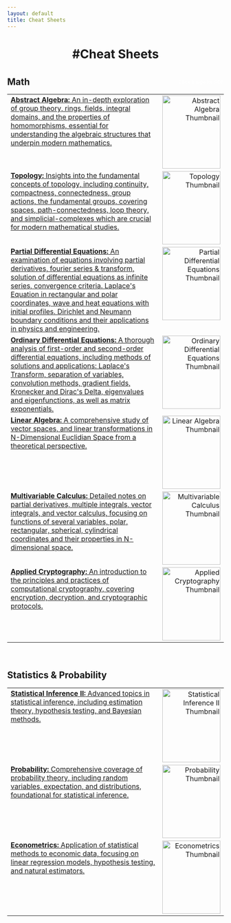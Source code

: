 ```yaml
---
layout: default
title: Cheat Sheets
---
```

 
<div class="center">
    <h1>#Cheat Sheets</h1>
</div>
<br>

<div style="display: flex; justify-content: space-between; align-items: center;">
    <h2 style="color: #1a1a1a; margin: 0;">Math</h2>
    <span style="color: white; font-size: 0.8em;">
        Click Image for PDF <i class="fas fa-arrow-down"></i>
    </span>
</div>
<table style="width:100%;">
  <tr>
    <td style="width: 70%; vertical-align:top;">
        <a href="assets/files/Abstract_Algebra.pdf" target="_blank" title="Abstract Algebra">
            <strong>Abstract Algebra:</strong> An in-depth exploration of group theory, rings, fields, integral domains, and the properties of homomorphisms, essential for understanding the algebraic structures that underpin modern mathematics.
        </a>
    </td>
    <td style="width: 30%; vertical-align:top; text-align:right;">
        <a href="assets/files/Abstract_Algebra.pdf" target="_blank" title="Abstract Algebra">
            <img src="{{ site.baseurl }}/assets/images/thumbnails/Abstract_Algebra_thumbnail.jpg" alt="Abstract Algebra Thumbnail" style="width: 100%; height: 170px;">
        </a>
    </td>
  </tr>
  <tr>
    <td style="width: 70%; vertical-align:top;">
        <a href="assets/files/Topology.pdf" target="_blank" title="Topology">
            <strong>Topology:</strong> Insights into the fundamental concepts of topology, including continuity, compactness, connectedness, group actions, the fundamental groups, covering spaces, path-connectedness, loop theory, and simplicial-complexes which are crucial for modern mathematical studies.
        </a>
    </td>
    <td style="width: 30%; vertical-align:top; text-align:right;">
        <a href="assets/files/Topology.pdf" target="_blank" title="Topology">
            <img src="{{ site.baseurl }}/assets/images/thumbnails/Topology_thumbnail.jpg" alt="Topology Thumbnail" style="width: 100%; height: 170px;">
        </a>
    </td>
  </tr>
  <tr>
    <td style="width: 70%; vertical-align:top;">
        <a href="assets/files/Partial_Differential_Equations.pdf" target="_blank" title="Partial Differential Equations">
            <strong>Partial Differential Equations:</strong> An examination of equations involving partial derivatives, fourier series & transform, solution of differential equations as infinite series, convergence criteria. Laplace's Equation in rectangular and polar coordinates, wave and heat equations with initial profiles. Dirichlet and Neumann boundary conditions and their applications in physics and engineering.
        </a>
    </td>
    <td style="width: 30%; vertical-align:top; text-align:right;">
        <a href="assets/files/Partial_Differential_Equations.pdf" target="_blank" title="Partial Differential Equations">
            <img src="{{ site.baseurl }}/assets/images/thumbnails/Partial_Differential_Equations_thumbnail.jpg" alt="Partial Differential Equations Thumbnail" style="width: 100%; height: 170px;">
        </a>
    </td>
  </tr>
  <tr>
    <td style="width: 70%; vertical-align:top;">
        <a href="assets/files/Ordinary_Differential_Equations.pdf" target="_blank" title="Ordinary Differential Equations">
            <strong>Ordinary Differential Equations:</strong> A thorough analysis of first-order and second-order differential equations, including methods of solutions and applications: Laplace's Transform, separation of variables, convolution methods, gradient fields, Kronecker and Dirac's Delta, eigenvalues and eigenfunctions, as well as matrix exponentials.
        </a>
    </td>
    <td style="width: 30%; vertical-align:top; text-align:right;">
        <a href="assets/files/Ordinary_Differential_Equations.pdf" target="_blank" title="Ordinary Differential Equations">
            <img src="{{ site.baseurl }}/assets/images/thumbnails/Ordinary_Differential_Equations_thumbnail.jpg" alt="Ordinary Differential Equations Thumbnail" style="width: 100%; height: 170px;">
        </a>
    </td>
  </tr>
  <tr>
    <td style="width: 70%; vertical-align:top;">
        <a href="assets/files/Linear_Algebra.pdf" target="_blank" title="Linear Algebra">
            <strong>Linear Algebra:</strong> A comprehensive study of vector spaces, and linear transformations in N-Dimensional Euclidian Space from a theoretical perspective.
        </a>
    </td>
    <td style="width: 30%; vertical-align:top; text-align:right;">
        <a href="assets/files/Linear_Algebra.pdf" target="_blank" title="Linear Algebra">
            <img src="{{ site.baseurl }}/assets/images/thumbnails/Linear_Algebra_thumbnail.jpg" alt="Linear Algebra Thumbnail" style="width: 100%; height: 170px;">
        </a>
    </td>
  </tr>
  <tr>
    <td style="width: 70%; vertical-align:top;">
        <a href="assets/files/Multivariable_Calculus.pdf" target="_blank" title="Multivariable Calculus">
            <strong>Multivariable Calculus:</strong> Detailed notes on partial derivatives, multiple integrals, vector integrals, and vector calculus, focusing on functions of several variables, polar, rectangular, spherical, cylindrical coordinates and their properties in N-dimensional space.
        </a>
    </td>
    <td style="width: 30%; vertical-align:top; text-align:right;">
        <a href="assets/files/Multivariable_Calculus.pdf" target="_blank" title="Multivariable Calculus">
            <img src="{{ site.baseurl }}/assets/images/thumbnails/Multivariable_Calculus.jpg" alt="Multivariable Calculus Thumbnail" style="width: 100%; height: 170px;">
        </a>
    </td>
  </tr>
  <tr>
    <td style="width: 70%; vertical-align:top;">
        <a href="assets/files/Applied_Cyrptography.pdf" target="_blank" title="Applied Cyrptography">
            <strong>Applied Cryptography:</strong> An introduction to the principles and practices of computational cryptography, covering encryption, decryption, and cryptographic protocols.
        </a>
    </td>
    <td style="width: 30%; vertical-align:top; text-align:right;">
        <a href="assets/files/Applied_Cyrptography.pdf" target="_blank" title="Applied Cyrptography">
            <img src="{{ site.baseurl }}/assets/images/thumbnails/Applied_Cryptography_thumbnail.jpg" alt="Applied Cryptography Thumbnail" style="width: 100%; height: 170px;">
        </a>
    </td>
  </tr>
</table>
<br>
<h2 style="color: #1a1a1a;">Statistics & Probability</h2>

<table style="width:100%;">
  <tr>
    <td style="width: 70%; vertical-align:top;">
        <a href="assets/files/Statistical_InferenceII.pdf" target="_blank" title="Statistical Inference II">
            <strong>Statistical Inference II:</strong> Advanced topics in statistical inference, including estimation theory, hypothesis testing, and Bayesian methods.
        </a>
    </td>
    <td style="width: 30%; vertical-align:top; text-align:right;">
        <a href="assets/files/Statistical_InferenceII.pdf" target="_blank" title="Statistical Inference II">
            <img src="{{ site.baseurl }}/assets/images/thumbnails/Statistical_InferenceII_thumbnail.jpg" alt="Statistical Inference II Thumbnail" style="width: 100%; height: 170px;">
        </a>
    </td>
  </tr>
  <tr>
    <td style="width: 70%; vertical-align:top;">
        <a href="assets/files/Probability.pdf" target="_blank" title="Probability">
            <strong>Probability:</strong> Comprehensive coverage of probability theory, including random variables, expectation, and distributions, foundational for statistical inference.
        </a>
    </td>
    <td style="width: 30%; vertical-align:top; text-align:right;">
        <a href="assets/files/Probability.pdf" target="_blank" title="Probability">
            <img src="{{ site.baseurl }}/assets/images/thumbnails/Probability_thumbnail.jpg" alt="Probability Thumbnail" style="width: 100%; height: 170px;">
        </a>
    </td>
  </tr>
  <tr>
    <td style="width: 70%; vertical-align:top;">
        <a href="assets/files/Econometrics.pdf" target="_blank" title="Econometrics">
            <strong>Econometrics:</strong> Application of statistical methods to economic data, focusing on linear regression models, hypothesis testing, and natural estimators. <br>
        </a>
    </td>
    <td style="width: 30%; vertical-align:top; text-align:right;">
        <a href="assets/files/Econometrics.pdf" target="_blank" title="Econometrics">
            <img src="{{ site.baseurl }}/assets/images/thumbnails/Econometrics_thumbnail.jpg" alt="Econometrics Thumbnail" style="width: 100%; height: 170px;">
        </a>
    </td>
  </tr>
</table>
<br>
<br>
<br>
<br>
<style>
    .center {
        text-align: center;
        }
    course-note {
    margin-bottom: 20px;
    text-align: left; /* Align text to the left within table cells */
}

.course-note img {
    width: 100%; /* Adjust the image width */
    height: auto;
    display: block;
    margin: 0 auto 10px;
}

.white-text {
    color: #fff; /* White font for descriptions */
}

table {
    width: 100%;
    border-collapse: collapse;
}

table, th, td {
    border: 1.5px solid white;
}

td {
    padding: 10px;
    vertical-align: top;
}

a {
    text-decoration: none;
    color: inherit;
}
h2, h3, h4, h5, h6 {
    color: black; /* Black color for headings */
}
</style>
